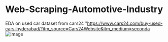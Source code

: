 # Web-Scraping-Automotive-Industry

EDA on used car dataset from cars24
"https://www.cars24.com/buy-used-cars-hyderabad/?itm_source=Cars24Website&itm_medium=seconda
![image](https://user-images.githubusercontent.com/98211973/182201179-33aa63e6-98b3-4119-b797-ce1bdc7aa11c.png)
